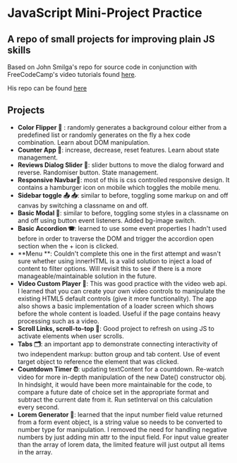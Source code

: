 # JavaScript Mini-Project Practice

## A repo of small projects for improving plain JS skills

Based on John Smilga's repo for source code in conjunction with FreeCodeCamp's video tutorials found [here](https://www.youtube.com/watch?v=3PHXvlpOkf4&t=467s&ab_channel=freeCodeCamp.org).

His repo can be found [here](https://github.com/john-smilga/javascript-basic-projects/tree/master)

## Projects

- **Color Flipper 🌈** : randomly generates a background colour either from a predefined list or randomly generates on the fly a hex code combination. Learn about DOM manipulation.
- **Counter App 🧮**: increase, decrease, reset features. Learn about state management.
- **Reviews Dialog Slider 🌠**: slider buttons to move the dialog forward and reverse. Randomiser button. State management.
- **Responsive Navbar🧭**: most of this is css controlled responsive design. It contains a hamburger icon on mobile which toggles the mobile menu.
- **Sidebar toggle 📤 📥**: similar to before, toggling some markup on and off canvas by switching a classname on and off.
- **Basic Modal 💬**: similar to before, toggling some styles in a classname on and off using button event listeners. Added bg-image switch.
- **Basic Accordion 🪗**: learned to use some event properties I hadn't used before in order to traverse the DOM and trigger the accordion open section when the + icon is clicked.
- **Menu **: Couldn't complete this one in the first attempt and wasn't sure whether using innerHTML is a valid solution to inject a load of content to filter options. Will revisit this to see if there is a more manageable/maintainable solution in the future.
- **Video Custom Player 🎥**: This was good practice with the video web api. I learned that you can create your own video controls to manipulate the existing HTML5 default controls (give it more functionality). The app also shows a basic implementation of a loader screen which shows before the whole content is loaded. Useful if the page contains heavy processing such as a video.
- **Scroll Links, scroll-to-top 📜**: Good project to refresh on using JS to activate elements when user scrolls.
- **Tabs 🗂️**: an important app to demonstrate connecting interactivity of two independent markup: button group and tab content. Use of event target object to reference the element that was clicked.
- **Countdown Timer ⏰**: updating textContent for a countdown. Re-watch video for more in-depth manipulation of the new Date() constructor obj. In hindsight, it would have been more maintainable for the code, to compare a future date of choice set in the appropriate format and subtract the current date from it. Run setInterval on this calculation every second.
- **Lorem Generator 📝**: learned that the input number field value returned from a form event object, is a string value so needs to be converted to number type for manipulation. I removed the need for handling negative numbers by just adding min attr to the input field. For input value greater than the array of lorem data, the limited feature will just output all items in the array.
